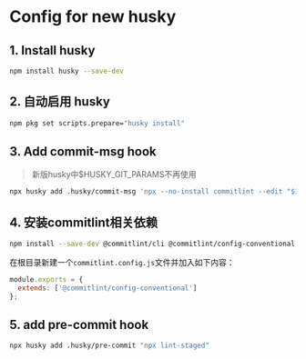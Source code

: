 # Config for new husky

## 1. Install husky

```bash
npm install husky --save-dev
```

## 2. 自动启用 husky

```bash
npm pkg set scripts.prepare="husky install"
```

## 3. Add commit-msg hook

> 新版husky中$HUSKY_GIT_PARAMS不再使用

```bash
npx husky add .husky/commit-msg 'npx --no-install commitlint --edit "$1"'
```

## 4. 安装commitlint相关依赖

```bash
npm install --save-dev @commitlint/cli @commitlint/config-conventional
```

在根目录新建一个`commitlint.config.js`文件并加入如下内容：

```js
module.exports = {
  extends: ['@commitlint/config-conventional']
};
```

## 5. add pre-commit hook

```bash
npx husky add .husky/pre-commit "npx lint-staged"
```

